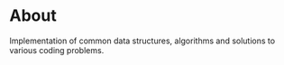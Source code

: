 # About

Implementation of common data structures, algorithms and solutions to various coding problems.